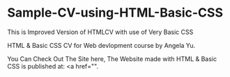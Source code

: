 # Sample-CV-using-HTML-Basic-CSS
This is Improved Version of HTMLCV with use of Very Basic CSS

HTML & Basic CSS CV for Web devlopment course by Angela Yu.

You Can Check Out The Site here, The Website made with HTML & Basic CSS is published at: <a href="".</a>
